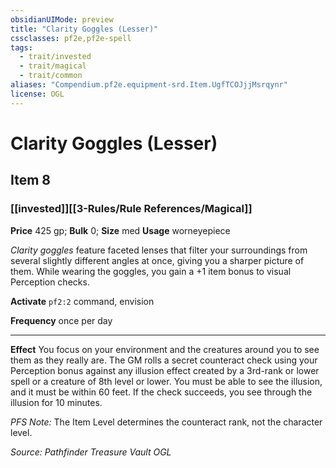 ```yaml
---
obsidianUIMode: preview
title: "Clarity Goggles (Lesser)"
cssclasses: pf2e,pf2e-spell
tags:
  - trait/invested
  - trait/magical
  - trait/common
aliases: "Compendium.pf2e.equipment-srd.Item.UgfTCOJjjMsrqynr"
license: OGL
---
```

# Clarity Goggles (Lesser)
## Item 8
### [[invested]][[3-Rules/Rule References/Magical]]


**Price** 425 gp; 
**Bulk** 0; **Size** med
**Usage** worneyepiece

_Clarity goggles_ feature faceted lenses that filter your surroundings from several slightly different angles at once, giving you a sharper picture of them. While wearing the goggles, you gain a +1 item bonus to visual Perception checks.

**Activate** `pf2:2` command, envision

**Frequency** once per day

* * *

**Effect** You focus on your environment and the creatures around you to see them as they really are. The GM rolls a secret counteract check using your Perception bonus against any illusion effect created by a 3rd-rank or lower spell or a creature of 8th level or lower. You must be able to see the illusion, and it must be within 60 feet. If the check succeeds, you see through the illusion for 10 minutes.

_PFS Note:_ The Item Level determines the counteract rank, not the character level.

*Source: Pathfinder Treasure Vault*
*OGL*